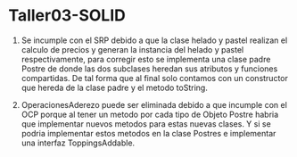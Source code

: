 # Taller03-SOLID

1. Se incumple con el SRP debido a que la clase helado y pastel realizan el calculo de precios y generan la instancia del helado y pastel respectivamente, para corregir esto se implementa una clase padre Postre de donde las dos subclases heredan sus atributos y funciones compartidas. De tal forma que al final solo contamos con un constructor que hereda de la clase padre y el metodo toString.


2. OperacionesAderezo puede ser eliminada debido a que incumple con el OCP porque al tener un metodo por cada tipo de Objeto Postre habria que implementar nuevos metodos para estas nuevas clases. Y si se podria implementar estos metodos en la clase Postres e implementar una interfaz ToppingsAddable.